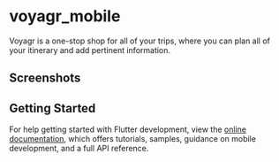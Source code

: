 # voyagr_mobile

Voyagr is a one-stop shop for all of your trips, where you can plan all of your itinerary and add pertinent information.

## Screenshots

## Getting Started

For help getting started with Flutter development, view the
[online documentation](https://flutter.dev/docs), which offers tutorials,
samples, guidance on mobile development, and a full API reference.
